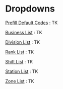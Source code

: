 # Dropdowns

[Prefill Default Codes]()
: TK

[Business List]()
: TK

[Division List]()
: TK

[Rank List]()
: TK

[Shift List]()
: TK

[Station List]()
: TK

[Zone List]()
: TK

